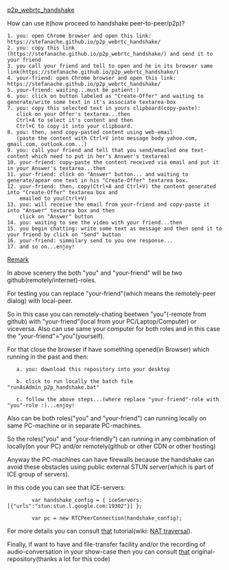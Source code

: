 <a href="https://stefanache.github.io/p2p_webrtc_handshake/">p2p_webrtc_handshake</a>

How can use it(how proceed to handshake peer-to-peer/p2p)?

	1. you: open Chrome browser and open this link: https://stefanache.github.io/p2p_webrtc_handshake/
	2. you: copy this link (https://stefanache.github.io/p2p_webrtc_handshake/) and send it to your friend
	3. you call your friend and tell to open and he in its browser same link(https://stefanache.github.io/p2p_webrtc_handshake/)
	4. your-friend: open Chrome browser and open this link: https://stefanache.github.io/p2p_webrtc_handshake/
	5. your-friend: waiting...must be patient:)
	6. you: click on button labeled as "Create-Offer" and waiting to generate/write some text in it's associate textarea-box
	7. you: copy this selected text in yours clipboard(copy-paste):
	   click on your Offer's textarea...then
	   Ctrl+A to select it's content and then
	   Ctrl+C to copy it into your clipboard.
	8. you: then, send copy-pasted content using web-email
 	   (paste the content with Ctrl+V into message body yahoo.com, gmail.com, outlook.com...)
	9. you: call your friend and tell that you send/emailed one text-content which need to put in her's Answer's textarea)
	10. your-friend: copy-paste the content received via email and put it in your Answer's textarea...then
	11. your-friend: click on "Answer" button... and waiting to generate/apear one text in his "Create-Offer" textarea box.
	12. your-friend: then, copy(Ctrl+A and Ctrl+V) the content generated into "Create-Offer" textarea box and 
 	    emailed to you(Ctrl+V)
	13. you: will receive the email from your-friend and copy-paste it into "Answer" textarea box and then 
 	    click on "Answer" button
	14. you: waiting to see the video with your friend...then
	15. you begin chatting: write some text as message and then send it to your friend by click on "Send" button
	16. your-friend: simmilary send to you one response...
	17. and so on...enjoy!

<a href="https://stefanache.github.io/p2p_webrtc_handshake/">Remark</a>

In above scenery the both "you" and "your-friend" will be two github(remotely/internet)-roles.

For testing you can replace "your-friend"(which means the remotely-peer dialog) with local-peer.

So in this case you can remotely-chating beetwen "you"(-remote from github) with "your-friend"(local from your PC/Laptop/Computer) or viceversa.
Also can use same your computer for both roles and in this case the "your-friend"="you"(yourself).

For that close the browser if have something opened(in Browser) which running in the past and then:

	   a. you: download this repository into your desktop
	   
	   b. click to run locally the batch file "runAsAdmin_p2p_handshake.bat"
	   
	   c. follow the above steps...(where replace "your-friend"-role with "you"-role :)...enjoy!

   Also can be both roles("you" and "your-friend") can running locally on same PC-machine or in separate PC-machines.
      
   So the roles("you" and "your-friendly") can running in any combination of locally(on your PC) and/or remotely(github or other CDN or other hosting)

   Anyway the PC-machines can have firewalls because the handshake can avoid these obstacles using public external STUN server(which is part of ICE group of servers).
   
   In this code you can see that ICE-servers:

         	var handshake_config = { iceServers: [{"urls":"stun:stun.l.google.com:19302"}] };
          
	        var pc = new RTCPeerConnection(handshake_config);
   
   For more details you can consult <a href="https://subspace.com/resources/stun-101-subspace">that</a> tutorial(wiki: <a href="https://en.wikipedia.org/wiki/NAT_traversal">NAT traversal</a>).
   
   Finally, if want to have and file-transfer facility and/or the recording of audio-conversation in your show-case then you can consult <a href="https://github.com/svarunan/serverless-webrtc/tree/master">that</a> original-repository(thanks a lot for this code) 
